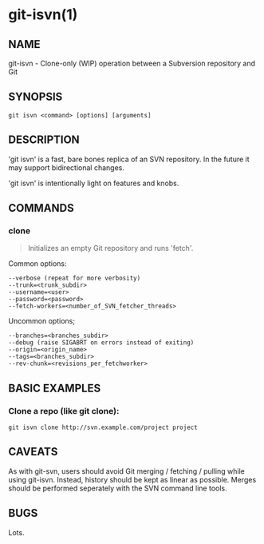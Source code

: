 git-isvn(1)
===========

NAME
----
git-isvn - Clone-only (WIP) operation between a Subversion repository and Git

SYNOPSIS
--------
`git isvn <command> [options] [arguments]`

DESCRIPTION
-----------
'git isvn' is a fast, bare bones replica of an SVN repository. In the future it
may support bidirectional changes.

'git isvn' is intentionally light on features and knobs.

COMMANDS
--------

### clone

> Initializes an empty Git repository and runs 'fetch'.

Common options:

    --verbose (repeat for more verbosity)
    --trunk=<trunk_subdir>
    --username=<user>
    --password=<password>
    --fetch-workers=<number_of_SVN_fetcher_threads>

Uncommon options;

    --branches=<branches_subdir>
    --debug (raise SIGABRT on errors instead of exiting)
    --origin=<origin_name>
    --tags=<branches_subdir>
    --rev-chunk=<revisions_per_fetchworker>

BASIC EXAMPLES
--------------

### Clone a repo (like git clone):

`git isvn clone http://svn.example.com/project project`

CAVEATS
-------
As with git-svn, users should avoid Git merging / fetching / pulling while
using git-isvn. Instead, history should be kept as linear as possible. Merges
should be performed seperately with the SVN command line tools.

BUGS
----
Lots.
